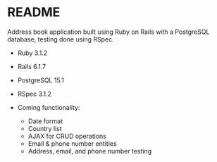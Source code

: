 # README


Address book application built using Ruby on Rails with a PostgreSQL database, testing done using RSpec.

* Ruby 3.1.2

* Rails 6.1.7

* PostgreSQL 15.1

* RSpec 3.1.2

* Coming functionality:
    - Date format
    - Country list
    - AJAX for CRUD operations
    - Email & phone number entities
    - Address, email, and phone number testing
